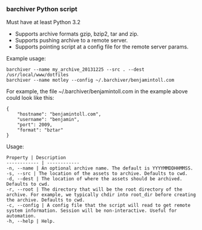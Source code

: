 ### barchiver Python script
Must have at least Python 3.2

- Supports archive formats gzip, bzip2, tar and zip.
- Supports pushing archive to a remote server.
- Supports pointing script at a config file for the remote server params.

Example usage:

    barchiver --name my_archive_20131225 --src . --dest /usr/local/www/dotfiles
    barchiver --name motley --config ~/.barchiver/benjamintoll.com

For example, the file ~/.barchiver/benjamintoll.com in the example above could look like this:

    {
        "hostname": "benjamintoll.com",
        "username": "benjamin",
        "port": 2009,
        "format": "bztar"
    }

Usage:

    Property | Description
    ------------ | ------------
    -n, --name | An optional archive name. The default is YYYYMMDDHHMMSS.
    -s, --src | The location of the assets to archive. Defaults to cwd.
    -d, --dest | The location of where the assets should be archived. Defaults to cwd.
    -r, --root | The directory that will be the root directory of the archive. For example, we typically chdir into root_dir before creating the archive. Defaults to cwd.
    -c, --config | A config file that the script will read to get remote system information. Session will be non-interactive. Useful for automation.
    -h, --help | Help.

